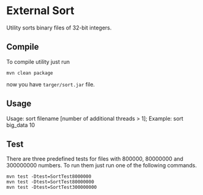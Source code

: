 # External Sort

Utility sorts binary files of 32-bit integers.

## Compile

To compile utility just run
```
mvn clean package
```
now you have `targer/sort.jar` file.

## Usage
Usage: sort filename [number of additional threads > 1];
Example: sort big_data 10

## Test
There are three predefined tests for files with 800000, 80000000 and 300000000 numbers.
To run them just run one of the following commands.

```
mvn test -Dtest=SortTest8000000
mvn test -Dtest=SortTest80000000
mvn test -Dtest=SortTest300000000
```
